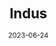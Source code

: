 ---
title: "Indus"
type: constellation
borders:
  - Microscopium
  - Octans
  - Pavo
  - Sagittarius
  - Telescopium
date: 2023-06-24
hashtag: indus
subdivision-of:
  - southern celestial hemisphere
tags:
  - constellation
---